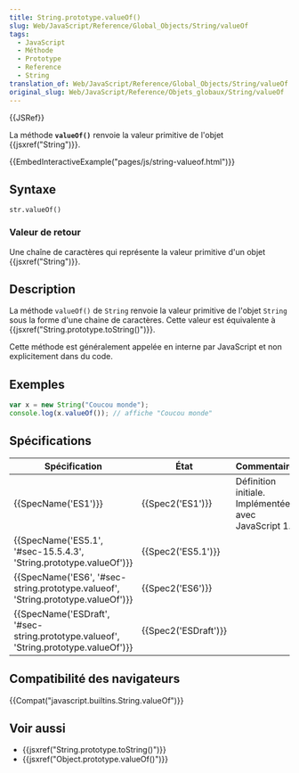 ```yaml
---
title: String.prototype.valueOf()
slug: Web/JavaScript/Reference/Global_Objects/String/valueOf
tags:
  - JavaScript
  - Méthode
  - Prototype
  - Reference
  - String
translation_of: Web/JavaScript/Reference/Global_Objects/String/valueOf
original_slug: Web/JavaScript/Reference/Objets_globaux/String/valueOf
---
```

{{JSRef}}

La méthode **`valueOf()`** renvoie la valeur primitive de l'objet {{jsxref("String")}}.

{{EmbedInteractiveExample("pages/js/string-valueof.html")}}

## Syntaxe

    str.valueOf()

### Valeur de retour

Une chaîne de caractères qui représente la valeur primitive d'un objet {{jsxref("String")}}.

## Description

La méthode `valueOf()` de `String` renvoie la valeur primitive de l'objet `String` sous la forme d'une chaine de caractères. Cette valeur est équivalente à {{jsxref("String.prototype.toString()")}}.

Cette méthode est généralement appelée en interne par JavaScript et non explicitement dans du code.

## Exemples

```js
var x = new String("Coucou monde");
console.log(x.valueOf()); // affiche "Coucou monde"
```

## Spécifications

| Spécification                                                                                                    | État                         | Commentaires                                          |
| ---------------------------------------------------------------------------------------------------------------- | ---------------------------- | ----------------------------------------------------- |
| {{SpecName('ES1')}}                                                                                         | {{Spec2('ES1')}}         | Définition initiale. Implémentée avec JavaScript 1.1. |
| {{SpecName('ES5.1', '#sec-15.5.4.3', 'String.prototype.valueOf')}}                         | {{Spec2('ES5.1')}}     |                                                       |
| {{SpecName('ES6', '#sec-string.prototype.valueof', 'String.prototype.valueOf')}}     | {{Spec2('ES6')}}         |                                                       |
| {{SpecName('ESDraft', '#sec-string.prototype.valueof', 'String.prototype.valueOf')}} | {{Spec2('ESDraft')}} |                                                       |

## Compatibilité des navigateurs

{{Compat("javascript.builtins.String.valueOf")}}

## Voir aussi

- {{jsxref("String.prototype.toString()")}}
- {{jsxref("Object.prototype.valueOf()")}}

